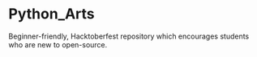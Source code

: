 # Python_Arts

Beginner-friendly, Hacktoberfest repository which encourages students who are new to open-source.
